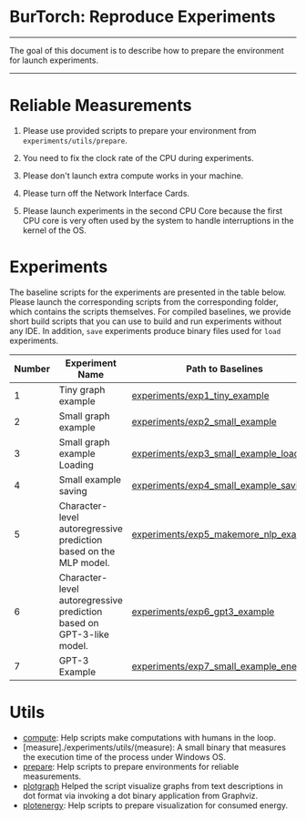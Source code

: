 # BurTorch: Reproduce Experiments

----

The goal of this document is to describe how to prepare the environment for launch experiments.

----

# Reliable Measurements

1. Please use provided scripts to prepare your environment from `experiments/utils/prepare`.

2. You need to fix the clock rate of the CPU during experiments.

3. Please don't launch extra compute works in your machine.

4. Please turn off the Network Interface Cards.

5. Please launch experiments in the second CPU Core because the first CPU core is very often used by the system to handle interruptions in the kernel of the OS.

# Experiments

The baseline scripts for the experiments are presented in the table below. Please launch the corresponding scripts from the corresponding folder, which contains the scripts themselves. For compiled baselines, we provide short build scripts that you can use to build and run experiments without any IDE. In addition, `save` experiments produce binary files used for `load` experiments. 


| Number | Experiment Name | Path to Baselines | Path to BurTorch |
|--------|---------------|-------------------|------------------|
| 1 | Tiny graph example | [experiments/exp1_tiny_example](./experiments/exp1_tiny_example) | [burt/bin_tiny_example](./burt/bin_tiny_example) |
| 2 | Small graph example | [experiments/exp2_small_example](./experiments/exp2_small_example) | [burt/bin_small_example](./burt/bin_small_example) |
| 3 | Small graph example Loading | [experiments/exp3_small_example_loading](./experiments/exp3_small_example_loading) | [burt/bin_small_example_loading](./burt/bin_small_example_loading) |
| 4 | Small example saving | [experiments/exp4_small_example_saving](./experiments/exp4_small_example_saving) | [burt/bin_small_example_saving](./burt/bin_small_example_saving) |
| 5 | Character-level autoregressive prediction based on the MLP model. | [experiments/exp5_makemore_nlp_example](./experiments/exp5_makemore_nlp_example) | [burt/bin_makemore_nlp_example](./burt/bin_makemore_nlp_example) (requires [datasets/names.txt](./datasets/names.txt) as input) |
| 6 | Character-level autoregressive prediction based on GPT-3-like model. | [experiments/exp6_gpt3_example](./experiments/exp6_gpt3_example) | [burt/bin_gpt_example](./burt/bin_gpt_example) (requires [datasets/input.txt](./datasets/input.txt) as input) |
| 7 | GPT-3 Example | [experiments/exp7_small_example_energy](./experiments/exp7_small_example_energy) | [burt/bin_small_example_for_energy](./burt/bin_small_example_for_energy) |

# Utils

* [compute](./experiments/utils/compute): Help scripts make computations with humans in the loop.
* [measure]./experiments/utils/(measure): A small binary that measures the execution time of the process under Windows OS. 
* [prepare](./experiments/utils/prepare): Help scripts to prepare environments for reliable measurements.
* [plotgraph](./experiments/utils/plotgraph) Helped the script visualize graphs from text descriptions in dot format via invoking a dot binary application from Graphviz.
* [plotenergy](./experiments/utils/plotenergy): Help scripts to prepare visualization for consumed energy.
